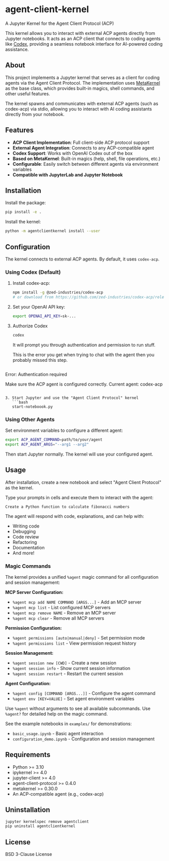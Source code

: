 # agent-client-kernel

A Jupyter Kernel for the Agent Client Protocol (ACP)

This kernel allows you to interact with external ACP agents directly from Jupyter notebooks. It acts as an ACP client that connects to coding agents like [Codex](https://github.com/zed-industries/codex-acp), providing a seamless notebook interface for AI-powered coding assistance.

## About

This project implements a Jupyter kernel that serves as a client for coding agents via the Agent Client Protocol. The implementation uses [MetaKernel](https://github.com/Calysto/metakernel) as the base class, which provides built-in magics, shell commands, and other useful features.

The kernel spawns and communicates with external ACP agents (such as codex-acp) via stdio, allowing you to interact with AI coding assistants directly from your notebook.

## Features

- **ACP Client Implementation**: Full client-side ACP protocol support
- **External Agent Integration**: Connects to any ACP-compatible agent
- **Codex Support**: Works with OpenAI Codex out of the box
- **Based on MetaKernel**: Built-in magics (help, shell, file operations, etc.)
- **Configurable**: Easily switch between different agents via environment variables
- **Compatible with JupyterLab and Jupyter Notebook**

## Installation

Install the package:

```bash
pip install -e .
```

Install the kernel:

```bash
python -m agentclientkernel install --user
```

## Configuration

The kernel connects to external ACP agents. By default, it uses `codex-acp`.

### Using Codex (Default)

1. Install codex-acp:
   ```bash
   npm install -g @zed-industries/codex-acp
   # or download from https://github.com/zed-industries/codex-acp/releases
   ```

2. Set your OpenAI API key:
   ```bash
   export OPENAI_API_KEY=sk-...
   ```

3. Authorize Codex
   ```bash
   codex
   ```
   It will prompt you through authentication and permission to run stuff.

   This is the error you get when trying to chat with the agent then you probably missed this step.
   ```
Error: Authentication required

Make sure the ACP agent is configured correctly.
Current agent: codex-acp
```

3. Start Jupyter and use the "Agent Client Protocol" kernel
   ```bash
   start-noteboook.py
   ```

### Using Other Agents

Set environment variables to configure a different agent:

```bash
export ACP_AGENT_COMMAND=path/to/your/agent
export ACP_AGENT_ARGS="--arg1 --arg2"
```

Then start Jupyter normally. The kernel will use your configured agent.

## Usage

After installation, create a new notebook and select "Agent Client Protocol" as the kernel.

Type your prompts in cells and execute them to interact with the agent:

```
Create a Python function to calculate fibonacci numbers
```

The agent will respond with code, explanations, and can help with:
- Writing code
- Debugging
- Code review
- Refactoring
- Documentation
- And more!

### Magic Commands

The kernel provides a unified `%agent` magic command for all configuration and session management:

**MCP Server Configuration:**
- `%agent mcp add NAME COMMAND [ARGS...]` - Add an MCP server
- `%agent mcp list` - List configured MCP servers
- `%agent mcp remove NAME` - Remove an MCP server
- `%agent mcp clear` - Remove all MCP servers

**Permission Configuration:**
- `%agent permissions [auto|manual|deny]` - Set permission mode
- `%agent permissions list` - View permission request history

**Session Management:**
- `%agent session new [CWD]` - Create a new session
- `%agent session info` - Show current session information
- `%agent session restart` - Restart the current session

**Agent Configuration:**
- `%agent config [COMMAND [ARGS...]]` - Configure the agent command
- `%agent env [KEY=VALUE]` - Set agent environment variables

Use `%agent` without arguments to see all available subcommands.
Use `%agent?` for detailed help on the magic command.

See the example notebooks in `examples/` for demonstrations:
- `basic_usage.ipynb` - Basic agent interaction
- `configuration_demo.ipynb` - Configuration and session management

## Requirements

- Python >= 3.10
- ipykernel >= 4.0
- jupyter-client >= 4.0  
- agent-client-protocol >= 0.4.0
- metakernel >= 0.30.0
- An ACP-compatible agent (e.g., codex-acp)

## Uninstallation

```bash
jupyter kernelspec remove agentclient
pip uninstall agentclientkernel
```

## License

BSD 3-Clause License
